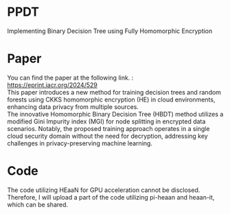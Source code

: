 # PPDT
Implementing Binary Decision Tree using Fully Homomorphic Encryption

# Paper
You can find the paper at the following link. : https://eprint.iacr.org/2024/529  
This paper introduces a new method for training decision trees and random forests using CKKS homomorphic encryption (HE) in cloud environments,  enhancing data privacy from multiple sources.  
The innovative Homomorphic Binary Decision Tree (HBDT) method utilizes a modified Gini Impurity index (MGI) for node splitting in encrypted data scenarios. Notably, the proposed training approach operates in a single cloud security domain without the need for decryption, addressing key challenges in privacy-preserving machine learning.

# Code
The code utilizing HEaaN for GPU acceleration cannot be disclosed. 
Therefore, I will upload a part of the code utilizing pi-heaan and heaan-it, which can be shared.
